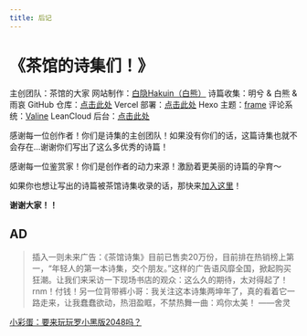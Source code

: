 ```yaml
---
title: 后记
---
```


# 《茶馆的诗集们！》

主创团队：茶馆的大家
网站制作：[白隐Hakuin（白熊）](https://www.HK256.top)
诗篇收集：明兮 & 白熊 & 雨哀
GitHub 仓库：[点击此处](https://github.com/Hakuin123/Teahouse-Poetry)
Vercel 部署：[点击此处](https://vercel.com/hakuin123/teahouse-poetry)
Hexo 主题：[frame](https://github.com/zoeingwingkei/frame/blob/master/README-CN.md)
评论系统：[Valine](https://valine.js.org/)
LeanCloud 后台：[点击此处](https://console.leancloud.cn/apps/lvSbd25K9zYgC31kSzR65eY2-gzGzoHsz/)

感谢每一位创作者！你们是诗集的主创团队！如果没有你们的话，这篇诗集也就不会存在…谢谢你们写出了这么多优秀的诗篇！

感谢每一位鉴赏家！你们是创作者的动力来源！激励着更美丽的诗篇的孕育～

如果你也想让写出的诗篇被茶馆诗集收录的话，那快来[加入这里](/about/join)！

**谢谢大家！！**

## AD
> 插入一则未来广告：《茶馆诗集》目前已售卖20万份，目前排在热销榜上第一，“年轻人的第一本诗集，交个朋友。”这样的广告语风靡全国，掀起购买狂潮。让我们来采访一下现场书店的观众：这么久的期待，太对得起了！rnm！付钱！另一位背带裤小哥：我关注这本诗集两坤年了，真的看着它一路走来，让我蠢蠢欲动，热泪盈眶，不禁热舞一曲：鸡你太美！
> ——舍灵


[小彩蛋：要来玩玩罗小黑版2048吗？](https://2048lxh.hk256.top)
